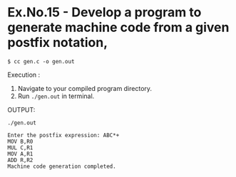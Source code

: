 # Ex.No.15 - Develop a program to generate machine code from a given postfix notation,
```
$ cc gen.c -o gen.out
```

Execution :

1. Navigate to your compiled program directory.
2. Run `./gen.out` in terminal.

OUTPUT:


`./gen.out`
```
Enter the postfix expression: ABC*+
MOV B,R0
MUL C,R1
MOV A,R1
ADD R,R2
Machine code generation completed.
```
